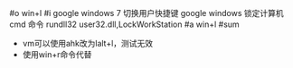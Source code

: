 #o
win+l
#i
google windows 7 切换用户快捷键
google windows 锁定计算机 cmd 命令
rundll32 user32.dll,LockWorkStation
#a
win+l
#sum
- vm可以使用ahk改为lalt+l，测试无效
- 使用win+r命令代替
